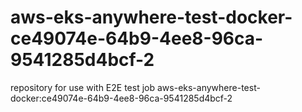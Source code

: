 # aws-eks-anywhere-test-docker-ce49074e-64b9-4ee8-96ca-9541285d4bcf-2
repository for use with E2E test job aws-eks-anywhere-test-docker:ce49074e-64b9-4ee8-96ca-9541285d4bcf-2

